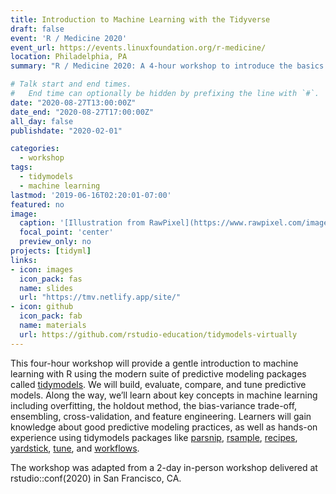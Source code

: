 ```yaml
---
title: Introduction to Machine Learning with the Tidyverse 
draft: false
event: 'R / Medicine 2020'
event_url: https://events.linuxfoundation.org/r-medicine/
location: Philadelphia, PA
summary: "R / Medicine 2020: A 4-hour workshop to introduce the basics of machine learning in R using tidymodels."

# Talk start and end times.
#   End time can optionally be hidden by prefixing the line with `#`.
date: "2020-08-27T13:00:00Z"
date_end: "2020-08-27T17:00:00Z"
all_day: false
publishdate: "2020-02-01"

categories:
  - workshop
tags:
  - tidymodels
  - machine learning
lastmod: '2019-06-16T02:20:01-07:00'
featured: no
image:
  caption: '[Illustration from RawPixel](https://www.rawpixel.com/image/431441/vintage-bird-painting)'
  focal_point: 'center'
  preview_only: no
projects: [tidyml]
links:
- icon: images
  icon_pack: fas
  name: slides
  url: "https://tmv.netlify.app/site/"
- icon: github
  icon_pack: fab
  name: materials
  url: https://github.com/rstudio-education/tidymodels-virtually
---
```


This four-hour workshop will provide a gentle introduction to machine learning with R using the modern suite of predictive modeling packages called [tidymodels](https://github.com/tidymodels). We will build, evaluate, compare, and tune predictive models. Along the way, we’ll learn about key concepts in machine learning including overfitting, the holdout method, the bias-variance trade-off, ensembling, cross-validation, and feature engineering. Learners will gain knowledge about good predictive modeling practices, as well as hands-on experience using tidymodels packages like [parsnip](https://tidymodels.github.io/parsnip), [rsample](https://tidymodels.github.io/rsample), [recipes](https://tidymodels.github.io/recipes/), [yardstick](https://tidymodels.github.io/yardstick/), [tune](https://tidymodels.github.io/tune/), and [workflows](https://tidymodels.github.io/workflows/).

The workshop was adapted from a 2-day in-person workshop delivered at rstudio::conf(2020) in San Francisco, CA.